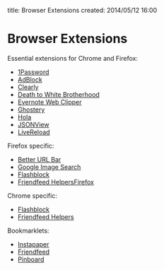 title: Browser Extensions
created: 2014/05/12 16:00

# Browser Extensions

Essential extensions for Chrome and Firefox:

- [1Password](https://agilebits.com/browsers/index.html)
- [AdBlock](https://adblockplus.org/)
- [Clearly](http://evernote.com/clearly/)
- [Death to White Brotherhood](http://kapranoff.ru/friendfeed/dtwb.html)
- [Evernote Web Clipper](http://evernote.com/webclipper/)
- [Ghostery](https://www.ghostery.com/)
- [Hola](https://hola.org/)
- [JSONView](http://jsonview.com)
- [LiveReload](http://livereload.com)

Firefox specific:

- [Better URL Bar](https://addons.mozilla.org/en-US/firefox/addon/better-url/)
- [Google Image Search](https://addons.mozilla.org/en-US/firefox/addon/google-image-search-1/?src=api)
- [Flashblock](https://addons.mozilla.org/en-US/firefox/addon/flashblock/)
- [Friendfeed HelpersFirefox](https://addons.mozilla.org/en-US/firefox/addon/frf-helpers/?src=cb-dl-updated)

Chrome specific:

- [Flashblock](https://chrome.google.com/webstore/detail/flashblock/gofhjkjmkpinhpoiabjplobcaignabnl?hl=en)
- [Friendfeed Helpers](https://chrome.google.com/webstore/detail/frf-helpers/npokiigpmfbcopkgigccimcfdlhjhmfi?hl=en)

Bookmarklets:

- [Instapaper](https://www.instapaper.com/save)
- [Friendfeed](http://rufriendfeed.pbworks.com/w/page/28628907/%D0%91%D1%83%D0%BA%D0%BC%D0%B0%D1%80%D0%BA%D0%BB%D0%B5%D1%82%20%D1%81%20%D0%BF%D0%B5%D1%80%D0%B5%D0%BC%D0%B5%D1%89%D0%B0%D0%B5%D0%BC%D1%8B%D0%BC%20%D0%BE%D0%BA%D0%BD%D0%BE%D0%BC)
- [Pinboard](https://pinboard.in/howto/#saving)
